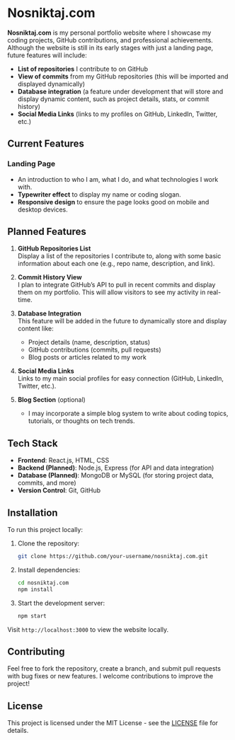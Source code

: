 
# Nosniktaj.com

**Nosniktaj.com** is my personal portfolio website where I showcase my coding projects, GitHub contributions, and professional achievements. Although the website is still in its early stages with just a landing page, future features will include:

- **List of repositories** I contribute to on GitHub
- **View of commits** from my GitHub repositories (this will be imported and displayed dynamically)
- **Database integration** (a feature under development that will store and display dynamic content, such as project details, stats, or commit history)
- **Social Media Links** (links to my profiles on GitHub, LinkedIn, Twitter, etc.)

## Current Features

### Landing Page

- An introduction to who I am, what I do, and what technologies I work with.
- **Typewriter effect** to display my name or coding slogan.
- **Responsive design** to ensure the page looks good on mobile and desktop devices.

## Planned Features

1. **GitHub Repositories List**  
   Display a list of the repositories I contribute to, along with some basic information about each one (e.g., repo name, description, and link).

2. **Commit History View**  
   I plan to integrate GitHub’s API to pull in recent commits and display them on my portfolio. This will allow visitors to see my activity in real-time.

3. **Database Integration**  
   This feature will be added in the future to dynamically store and display content like:
   - Project details (name, description, status)
   - GitHub contributions (commits, pull requests)
   - Blog posts or articles related to my work

4. **Social Media Links**  
   Links to my main social profiles for easy connection (GitHub, LinkedIn, Twitter, etc.).

5. **Blog Section** (optional)
   - I may incorporate a simple blog system to write about coding topics, tutorials, or thoughts on tech trends.

## Tech Stack

- **Frontend**: React.js, HTML, CSS
- **Backend (Planned)**: Node.js, Express (for API and data integration)
- **Database (Planned)**: MongoDB or MySQL (for storing project data, commits, and more)
- **Version Control**: Git, GitHub

## Installation

To run this project locally:

1. Clone the repository:

   ```bash
   git clone https://github.com/your-username/nosniktaj.com.git
   ```

2. Install dependencies:

   ```bash
   cd nosniktaj.com
   npm install
   ```

3. Start the development server:

   ```bash
   npm start
   ```

Visit `http://localhost:3000` to view the website locally.

## Contributing

Feel free to fork the repository, create a branch, and submit pull requests with bug fixes or new features. I welcome contributions to improve the project!

## License

This project is licensed under the MIT License - see the [LICENSE](LICENSE) file for details.
